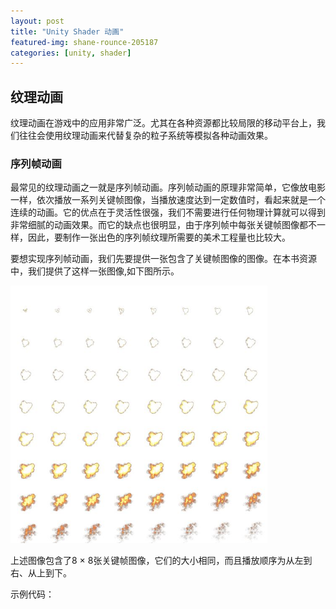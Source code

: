 ```yaml
---
layout: post
title: "Unity Shader 动画"
featured-img: shane-rounce-205187
categories: [unity, shader]
---
```


## 纹理动画

​	纹理动画在游戏中的应用非常广泛。尤其在各种资源都比较局限的移动平台上，我们往往会使用纹理动画来代替复杂的粒子系统等模拟各种动画效果。



### 序列帧动画

​	最常见的纹理动画之一就是序列帧动画。序列帧动画的原理非常简单，它像放电影一样，依次播放一系列关键帧图像，当播放速度达到一定数值时，看起来就是一个连续的动画。它的优点在于灵活性很强，我们不需要进行任何物理计算就可以得到非常细腻的动画效果。而它的缺点也很明显，由于序列帧中每张关键帧图像都不一样，因此，要制作一张出色的序列帧纹理所需要的美术工程量也比较大。

要想实现序列帧动画，我们先要提供一张包含了关键帧图像的图像。在本书资源中，我们提供了这样一张图像,如下图所示。

​									<img src="../assets/img/resources/sequenceframe.png" style="zoom: 67%;" />

上述图像包含了8 × 8张关键帧图像，它们的大小相同，而且播放顺序为从左到右、从上到下。

示例代码：

```

```















































